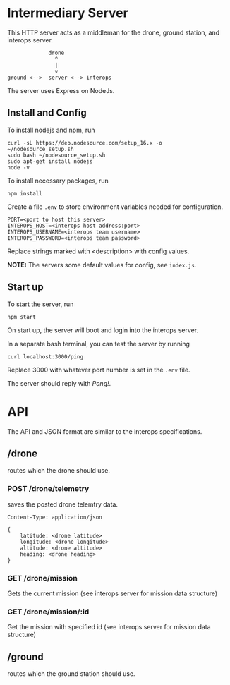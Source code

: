 # Intermediary Server
This HTTP server acts as a middleman for the drone, ground station, and interops server.
```
             drone
               ^
               |
               v
ground <-->  server <--> interops
```
The server uses Express on NodeJs.

## Install and Config
To install nodejs and npm, run
```
curl -sL https://deb.nodesource.com/setup_16.x -o ~/nodesource_setup.sh
sudo bash ~/nodesource_setup.sh
sudo apt-get install nodejs
node -v
```

To install necessary packages, run
```
npm install
```

Create a file `.env` to store environment variables needed for configuration.
```
PORT=<port to host this server>
INTEROPS_HOST=<interops host address:port>
INTEROPS_USERNAME=<interops team username>
INTEROPS_PASSWORD=<interops team password>
```
Replace strings marked with \<description\> with config values.

**NOTE:** The servers some default values for config, see `index.js`.

## Start up
To start the server, run
```
npm start
```

On start up, the server will boot and login into the interops server.

In a separate bash terminal, you can test the server by running
```
curl localhost:3000/ping
```
Replace 3000 with whatever port number is set in the `.env` file.

The server should reply with *Pong!*.

# API
The API and JSON format are similar to the interops specifications.

## /drone
routes which the drone should use.

### POST /drone/telemetry
saves the posted drone telemtry data.

```
Content-Type: application/json

{
    latitude: <drone latitude>
    longitude: <drone longitude>
    altitude: <drone altitude>
    heading: <drone heading>
}
```

### GET /drone/mission
Gets the current mission (see interops server for mission data structure)

### GET /drone/mission/:id
Get the mission with specified id (see interops server for mission data structure)

## /ground
routes which the ground station should use.